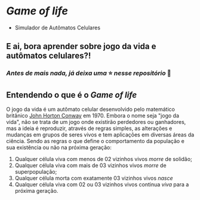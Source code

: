 # *Game of life*
* Simulador de Autômatos Celulares

## E ai, bora aprender sobre jogo da vida e autômatos celulares?! 
### *Antes de mais nada, já deixa uma* :star: *nesse repositório* :heart_decoration:

## Entendendo o que é o *Game of life*
O jogo da vida é um autômato celular desenvolvido pelo matemático britânico [John Horton Conway](https://guiadoestudante.abril.com.br/estudo/conheca-john-conway-o-matematico-que-criou-o-jogo-da-vida/) em 1970. Embora o nome seja "jogo da vida", não se trata de um jogo onde existirão perdedores ou ganhadores, mas a ideia é reproduzir, através de regras simples, as alterações e mudanças em grupos de seres vivos e tem aplicações em diversas áreas da ciência. Sendo as regras o que define o comportamento da população e sua existência ou não na próxima geração: 

1. Qualquer célula viva com menos de 02 vizinhos vivos *morre* de solidão;
2. Qualquer célula viva com mais de 03 vizinhos vivos *morre* de superpopulação;
3. Qualquer célula morta com exatamente 03 vizinhos vivos *nasce*
4. Qualquer célula viva com 02 ou 03 vizinhos vivos continua *viva* para a próxima geração.